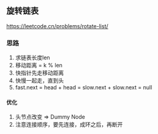 ## 旋转链表

<https://leetcode.cn/problems/rotate-list/>

### 思路

1. 求链表长度len
2. 移动距离 = k % len
3. 快指针先走移动距离
4. 快慢一起走，直到头
5. fast.next = head + head = slow.next + slow.next = null

#### 优化

1. 头节点改变 => Dummy Node
2. 注意连接顺序，要先连接，成环之后，再断开
